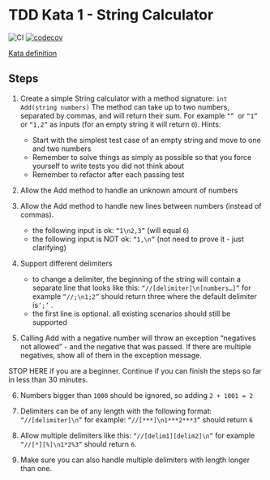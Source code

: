 # TDD Kata 1 - String Calculator
![CI](https://github.com/tollaga/kata-string-calculator/workflows/CI/badge.svg)
[![codecov](https://codecov.io/gh/tollaga/kata-string-calculator/branch/master/graph/badge.svg)](https://codecov.io/gh/tollaga/kata-string-calculator)

 [Kata definition](https://osherove.com/tdd-kata-1)
## Steps

1.   Create a simple String calculator with a method signature: `int Add(string numbers)`
    The method can take up to two numbers, separated by commas, and will return their sum. 
    For example `“” `or `“1”` or `“1,2”` as inputs (for an empty string it will return `0`).
    Hints:
      * Start with the simplest test case of an empty string and move to one and two numbers
      * Remember to solve things as simply as possible so that you force yourself to write tests you did not think about
      * Remember to refactor after each passing test

2. Allow the Add method to handle an unknown amount of numbers

3. Allow the Add method to handle new lines between numbers (instead of commas).
    *  the following input is ok: `“1\n2,3”` (will equal `6`)
    * the following input is NOT ok: `“1,\n”` (not need to prove it - just clarifying)

4. Support different delimiters
    * to change a delimiter, the beginning of the string will contain a separate line that looks like this: `“//[delimiter]\n[numbers…]”` for example `“//;\n1;2”` should return three where the default delimiter is`‘;’` .
    *  the first line is optional. all existing scenarios should still be supported

5. Calling Add with a negative number will throw an exception “negatives not allowed” - and the negative that was passed. 
    If there are multiple negatives, show all of them in the exception message.

STOP HERE if you are a beginner. Continue if you can finish the steps so far in less than 30 minutes.

6. Numbers bigger than `1000` should be ignored, so adding `2 + 1001 = 2`

7. Delimiters can be of any length with the following format: `“//[delimiter]\n”` for example: `“//[***]\n1***2***3”` should return `6`

8. Allow multiple delimiters like this: `“//[delim1][delim2]\n”` for example `“//[*][%]\n1*2%3”` should return `6`.

9. Make sure you can also handle multiple delimiters with length longer than one.
